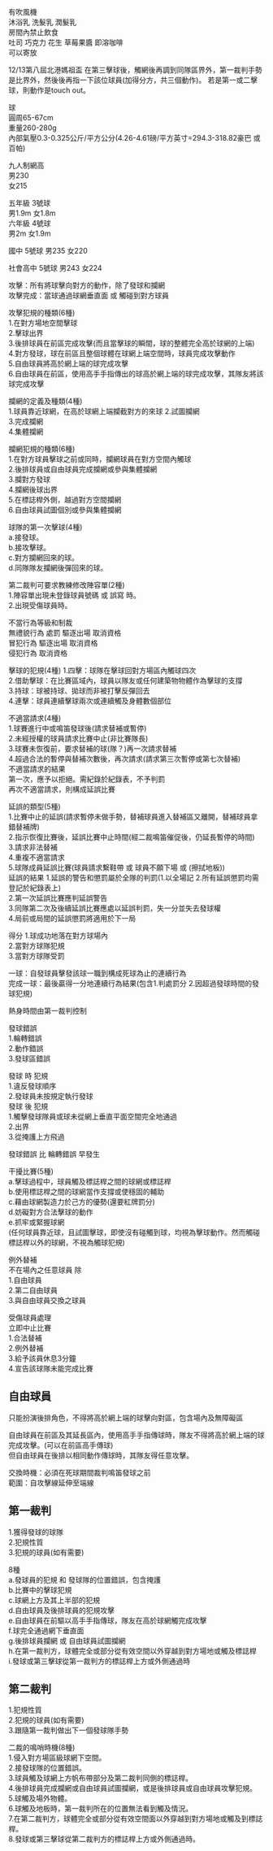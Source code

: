 
有吹風機  
沐浴乳 洗髮乳 潤髮乳  
房間內禁止飲食  
吐司 巧克力 花生 草莓果醬 即溶咖啡  
可以寄放  


12/13第八屆北港媽祖盃
在第三擊球後，觸網後再調到同隊區界外，第一裁判手勢是比界外，然後後再指一下該位球員(加得分方，共三個動作)。
若是第一或二擊球，則動作是touch out。

  
  
球  
圓周65-67cm  
重量260-280g  
內部氣壓0.3-0.325公斤/平方公分(4.26-4.61磅/平方英寸=294.3-318.82豪巴 或 百帕)  

九人制網高  
男230  
女215  

五年級 3號球  
男1.9m 女1.8m  
六年級 4號球  
男2m 女1.9m  

國中 5號球
男235 女220

社會高中 5號球
男243 女224


攻擊：所有將球擊向對方的動作，除了發球和攔網  
攻擊完成：當球通過球網垂直面 或 觸碰到對方球員
  
攻擊犯規的種類(6種)  
1.在對方場地空間擊球  
2.擊球出界  
3.後排球員在前區完成攻擊(而且當擊球的瞬間，球的整體完全高於球網的上端)  
4.對方發球，球在前區且整個球體在球網上端空間時，球員完成攻擊動作  
5.自由球員將高於網上端的球完成攻擊  
6.自由球員在前區，使用高手手指傳出的球高於網上端的球完成攻擊，其隊友將該球完成攻擊  

攔網的定義及種類(4種)  
1.球員靠近球網，在高於球網上端攔截對方的來球 
2.試圖攔網  
3.完成攔網  
4.集體攔網  

攔網犯規的種類(6種)  
1.在對方球員擊球之前或同時，攔網球員在對方空間內觸球  
2.後排球員或自由球員完成攔網或參與集體攔網  
3.攔對方發球  
4.攔網後球出界  
5.在標誌桿外側，越過對方空間攔網  
6.自由球員試圖個別或參與集體攔網  
  
球隊的第一次擊球(4種)  
a.接發球。  
b.接攻擊球。  
c.對方攔網回來的球。  
d.同隊隊友攔網後彈回來的球。
  
第二裁判可要求教練修改陣容單(2種)  
1.陣容單出現未登錄球員號碼 或 誤寫 時。  
2.出現受傷球員時。  

不當行為等級和制裁  
無禮貌行為 處罰 驅逐出場 取消資格  
冒犯行為 驅逐出場 取消資格  
侵犯行為 取消資格  
  
擊球的犯規(4種)
1.四擊：球隊在擊球回對方場區內觸球四次  
2.借助擊球：在比賽區域內，球員以隊友或任何建築物物體作為擊球的支撐  
3.持球：球被持球、拋球而非被打擊反彈回去  
4.連擊：球員連續擊球兩次或連續觸及身體數個部位  

不適當請求(4種)  
1.球賽進行中或鳴笛發球後(請求替補或暫停)  
2.未經授權的球員請求比賽中止(非比賽隊長)  
3.球賽未恢復前，要求替補的球(隊？)再一次請求替補  
4.超過合法的暫停與替補次數後，再次請求(請求第三次暫停或第七次替補)  
不適當請求的結果  
第一次，應予以拒絕。需紀錄於紀錄表，不予判罰  
再次不適當請求，則構成延誤比賽  


延誤的類型(5種)  
1.比賽中止的延誤(請求暫停未做手勢，替補球員進入替補區又離開，替補球員拿錯替補牌)  
2.指示恢復比賽後，延誤比賽中止時間(經二裁鳴笛催促後，仍延長暫停的時間)  
3.請求非法替補  
4.重複不適當請求  
5.球隊成員延誤比賽(球員請求繫鞋帶 或 球員不願下場 或 (擦拭地板))  
延誤的結果
1.延誤的警告和懲罰屬於全隊的判罰(1.以全場記 2.所有延誤懲罰均需登記於紀錄表上)  
2.第一次延誤比賽應判延誤警告  
3.同隊第二次及後續延誤比賽應處以延誤判罰，失一分並失去發球權  
4.局前或局間的延誤懲罰將適用於下一局  
  
得分
1.球成功地落在對方球場內  
2.當對方球隊犯規  
3.當對方球隊受罰  
  
一球：自發球員擊發該球一職到構成死球為止的連續行為  
完成一球：最後贏得一分地連續行為結果(包含1.判處罰分 2.因超過發球時間的發球犯規)
  
熱身時間由第一裁判控制  
  
發球錯誤  
1.輪轉錯誤  
2.動作錯誤  
3.發球區錯誤  
  
發球 時 犯規  
1.違反發球順序  
2.發球員未按規定執行發球  
發球 後 犯規  
1.觸擊發球隊員或球未從網上垂直平面空間完全地通過  
2.出界  
3.從掩護上方飛過  
  
發球錯誤 比 輪轉錯誤 早發生  

干擾比賽(5種)  
a.擊球過程中，球員觸及標誌桿之間的球網或標誌桿  
b.使用標誌桿之間的球網當作支撐或使穩固的輔助  
c.藉由球網製造力於己方的優勢(還要紅牌罰分)  
d.妨礙對方合法擊球的動作  
e.抓牢或緊握球網  
(任何球員靠近球，且試圖擊球，即使沒有碰觸到球，均視為擊球動作。然而觸碰標誌桿以外的球網，不視為觸球犯規)  

例外替補  
不在場內之任意球員 除  
1.自由球員  
2.第二自由球員  
3.與自由球員交換之球員  

受傷球員處理  
立即中止比賽  
1.合法替補  
2.例外替補  
3.給予該員休息3分鐘  
4.宣告該球隊未能完成比賽  

## 自由球員  
只能扮演後排角色，不得將高於網上端的球擊向對區，包含場內及無障礙區  

自由球員在前區及其延長區內，使用高手手指傳球時，隊友不得將高於網上端的球完成攻擊。(可以在前區高手傳球)  
但自由球員在後排以相同動作傳球時，其隊友得任意攻擊。  

交換時機：必須在死球期間裁判鳴笛發球之前  
範圍：自攻擊線延伸至端線  
## 第一裁判
1.獲得發球的球隊  
2.犯規性質  
3.犯規的球員(如有需要)  

8種  
a.發球員的犯規 和 發球隊的位置錯誤，包含掩護  
b.比賽中的擊球犯規  
c.球網上方及其上半部的犯規  
d.自由球員及後排球員的犯規攻擊  
e.自由球員在前驅以高手手指傳球，隊友在高於球網觸完成攻擊  
f.球完全通過網下垂直面  
g.後排球員攔網 或 自由球員試圖攔網  
h.在第一裁判方，球體完全或部分從有效空間以外穿越到對方場地或觸及標誌桿  
i.發球或第三擊球從第一裁判方的標誌桿上方或外側通過時  
## 第二裁判
1.犯規性質  
2.犯規的球員(如有需要)  
3.跟隨第一裁判做出下一個發球隊手勢  

二裁的鳴哨時機(8種)  
1.侵入對方場區級球網下空間。  
2.接發球隊的位置錯誤。  
3.球員觸及球網上方帆布帶部分及第二裁判同側的標誌桿。  
4.後排球員完成攔網或自由球員試圖攔網，或是後排球員或自由球員攻擊犯規。  
5.球觸及場外物體。  
6.球觸及地板時，第一裁判所在的位置無法看到觸及情況。  
7.在第二裁判方，球體完全或部分從有效空間面以外穿越到對方場地或觸及到標誌桿。  
8.發球或第三擊球從第二裁判方的標誌桿上方或外側通過時。
